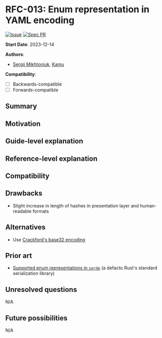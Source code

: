# RFC-013: Enum representation in YAML encoding

[![Issue](https://img.shields.io/github/issues/detail/state/kamu-data/open-data-fabric/62?label=Issue)](https://github.com/kamu-data/open-data-fabric/issues/62)
[![Spec PR](https://img.shields.io/github/pulls/detail/state/kamu-data/open-data-fabric/63?label=PR)](https://github.com/kamu-data/open-data-fabric/pull/63)

**Start Date**: 2023-12-14

**Authors**:
- [Sergii Mikhtoniuk](mailto:sergii.mikhtoniuk@kamu.dev), [Kamu](https://kamu.dev)

**Compatibility**:
- [ ] Backwards-compatible
- [ ] Forwards-compatible

## Summary

## Motivation

## Guide-level explanation

## Reference-level explanation

## Compatibility

## Drawbacks
- Slight increase in length of hashes in presentation layer and human-readable formats

## Alternatives
- Use [Crackford's base32 encoding](https://www.crockford.com/base32.html)

## Prior art
- [Supported enum representations in `serde`](https://serde.rs/enum-representations.html) (a defacto Rust's standard serialization library)

## Unresolved questions
N/A

## Future possibilities
N/A
